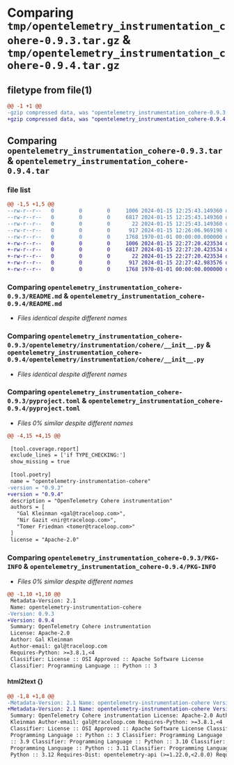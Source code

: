 # Comparing `tmp/opentelemetry_instrumentation_cohere-0.9.3.tar.gz` & `tmp/opentelemetry_instrumentation_cohere-0.9.4.tar.gz`

## filetype from file(1)

```diff
@@ -1 +1 @@
-gzip compressed data, was "opentelemetry_instrumentation_cohere-0.9.3.tar", max compression
+gzip compressed data, was "opentelemetry_instrumentation_cohere-0.9.4.tar", max compression
```

## Comparing `opentelemetry_instrumentation_cohere-0.9.3.tar` & `opentelemetry_instrumentation_cohere-0.9.4.tar`

### file list

```diff
@@ -1,5 +1,5 @@
--rw-r--r--   0        0        0     1006 2024-01-15 12:25:43.149360 opentelemetry_instrumentation_cohere-0.9.3/README.md
--rw-r--r--   0        0        0     6817 2024-01-15 12:25:43.149360 opentelemetry_instrumentation_cohere-0.9.3/opentelemetry/instrumentation/cohere/__init__.py
--rw-r--r--   0        0        0       22 2024-01-15 12:25:43.149360 opentelemetry_instrumentation_cohere-0.9.3/opentelemetry/instrumentation/cohere/version.py
--rw-r--r--   0        0        0      917 2024-01-15 12:26:06.969198 opentelemetry_instrumentation_cohere-0.9.3/pyproject.toml
--rw-r--r--   0        0        0     1768 1970-01-01 00:00:00.000000 opentelemetry_instrumentation_cohere-0.9.3/PKG-INFO
+-rw-r--r--   0        0        0     1006 2024-01-15 22:27:20.423534 opentelemetry_instrumentation_cohere-0.9.4/README.md
+-rw-r--r--   0        0        0     6817 2024-01-15 22:27:20.423534 opentelemetry_instrumentation_cohere-0.9.4/opentelemetry/instrumentation/cohere/__init__.py
+-rw-r--r--   0        0        0       22 2024-01-15 22:27:20.423534 opentelemetry_instrumentation_cohere-0.9.4/opentelemetry/instrumentation/cohere/version.py
+-rw-r--r--   0        0        0      917 2024-01-15 22:27:42.983576 opentelemetry_instrumentation_cohere-0.9.4/pyproject.toml
+-rw-r--r--   0        0        0     1768 1970-01-01 00:00:00.000000 opentelemetry_instrumentation_cohere-0.9.4/PKG-INFO
```

### Comparing `opentelemetry_instrumentation_cohere-0.9.3/README.md` & `opentelemetry_instrumentation_cohere-0.9.4/README.md`

 * *Files identical despite different names*

### Comparing `opentelemetry_instrumentation_cohere-0.9.3/opentelemetry/instrumentation/cohere/__init__.py` & `opentelemetry_instrumentation_cohere-0.9.4/opentelemetry/instrumentation/cohere/__init__.py`

 * *Files identical despite different names*

### Comparing `opentelemetry_instrumentation_cohere-0.9.3/pyproject.toml` & `opentelemetry_instrumentation_cohere-0.9.4/pyproject.toml`

 * *Files 0% similar despite different names*

```diff
@@ -4,15 +4,15 @@
 
 [tool.coverage.report]
 exclude_lines = ['if TYPE_CHECKING:']
 show_missing = true
 
 [tool.poetry]
 name = "opentelemetry-instrumentation-cohere"
-version = "0.9.3"
+version = "0.9.4"
 description = "OpenTelemetry Cohere instrumentation"
 authors = [
   "Gal Kleinman <gal@traceloop.com>",
   "Nir Gazit <nir@traceloop.com>",
   "Tomer Friedman <tomer@traceloop.com>"
 ]
 license = "Apache-2.0"
```

### Comparing `opentelemetry_instrumentation_cohere-0.9.3/PKG-INFO` & `opentelemetry_instrumentation_cohere-0.9.4/PKG-INFO`

 * *Files 0% similar despite different names*

```diff
@@ -1,10 +1,10 @@
 Metadata-Version: 2.1
 Name: opentelemetry-instrumentation-cohere
-Version: 0.9.3
+Version: 0.9.4
 Summary: OpenTelemetry Cohere instrumentation
 License: Apache-2.0
 Author: Gal Kleinman
 Author-email: gal@traceloop.com
 Requires-Python: >=3.8.1,<4
 Classifier: License :: OSI Approved :: Apache Software License
 Classifier: Programming Language :: Python :: 3
```

#### html2text {}

```diff
@@ -1,8 +1,8 @@
-Metadata-Version: 2.1 Name: opentelemetry-instrumentation-cohere Version: 0.9.3
+Metadata-Version: 2.1 Name: opentelemetry-instrumentation-cohere Version: 0.9.4
 Summary: OpenTelemetry Cohere instrumentation License: Apache-2.0 Author: Gal
 Kleinman Author-email: gal@traceloop.com Requires-Python: >=3.8.1,<4
 Classifier: License :: OSI Approved :: Apache Software License Classifier:
 Programming Language :: Python :: 3 Classifier: Programming Language :: Python
 :: 3.9 Classifier: Programming Language :: Python :: 3.10 Classifier:
 Programming Language :: Python :: 3.11 Classifier: Programming Language ::
 Python :: 3.12 Requires-Dist: opentelemetry-api (>=1.22.0,<2.0.0) Requires-
```


